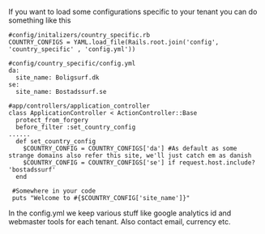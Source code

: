 If you want to load some configurations specific to your tenant you can do something like this

    #config/initalizers/country_specific.rb
    COUNTRY_CONFIGS = YAML.load_file(Rails.root.join('config', 'country_specific' , 'config.yml'))

    #config/country_specific/config.yml
    da:
      site_name: Boligsurf.dk
    se:
      site_name: Bostadssurf.se

    #app/controllers/application_controller
    class ApplicationController < ActionController::Base
      protect_from_forgery
      before_filter :set_country_config
    ......
      def set_country_config
        $COUNTRY_CONFIG = COUNTRY_CONFIGS['da'] #As default as some strange domains also refer this site, we'll just catch em as danish
        $COUNTRY_CONFIG = COUNTRY_CONFIGS['se'] if request.host.include? 'bostadssurf'
      end

     #Somewhere in your code
     puts "Welcome to #{$COUNTRY_CONFIG['site_name']}"

In the config.yml we keep various stuff like google analytics id and webmaster tools for each tenant. Also contact email, currency etc.
    

    
